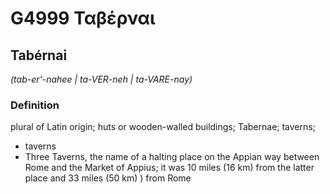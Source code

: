 # G4999 Ταβέρναι

## Tabérnai

_(tab-er'-nahee | ta-VER-neh | ta-VARE-nay)_

### Definition

plural of Latin origin; huts or wooden-walled buildings; Tabernae; taverns; 

- taverns
- Three Taverns, the name of a halting place on the Appian way between Rome and the Market of Appius; it was 10 miles (16 km) from the latter place and 33 miles (50 km) ) from Rome

